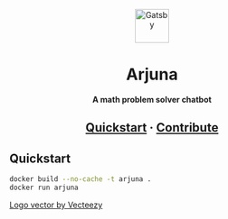 <p align="center">
  <img alt="Gatsby" src="../Arjuna/assets/arjuna.svg" width="60" />
</p>
<h1 align="center">
  Arjuna
</h1>
<p align="center">
  <strong>
    A math problem solver chatbot
  </strong>
</p>
<h2 align="center">
  <a href="#quickstart">Quickstart</a>
  <span> · </span>
  <a href="#contribute">Contribute</a>
</h2>

## Quickstart
``` bash
docker build --no-cache -t arjuna .
docker run arjuna
```

<a href="https://www.vecteezy.com/free-vector/decorative">Logo vector by Vecteezy</a>